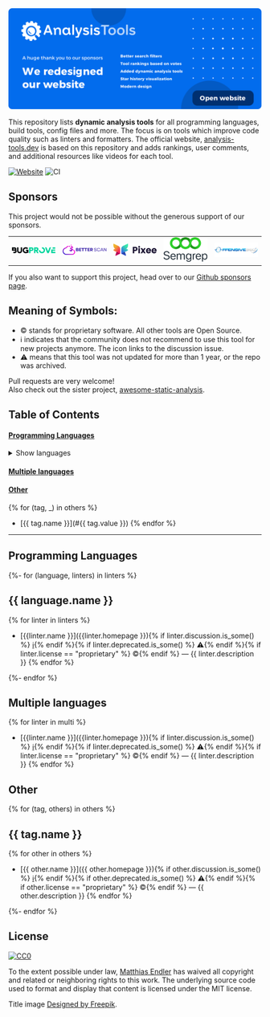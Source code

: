 <!-- 🚨🚨 DON'T EDIT THIS FILE DIRECTLY. Edit `data/tools.yml` instead. 🚨🚨 -->

<a href="https://analysis-tools.dev/">
  <img alt="Analysis Tools Website" src="https://raw.githubusercontent.com/analysis-tools-dev/assets/master/static/redesign.svg" />
</a>

This repository lists **dynamic analysis tools** for all programming languages, build tools, config files and more. The focus is on tools which improve code quality such as linters and formatters.
The official website, [analysis-tools.dev](https://analysis-tools.dev/) is based on this repository and adds rankings, user comments, and additional resources like videos for each tool.

[![Website](https://img.shields.io/badge/Website-Online-2B5BAE)](https://analysis-tools.dev)
![CI](https://github.com/analysis-tools-dev/dynamic-analysis/workflows/CI/badge.svg)

## Sponsors

This project would not be possible without the generous support of our sponsors.

<table>
   <tr>
      <td>
         <a href="https://bugprove.com">
            <picture >
               <source width="200px" media="(prefers-color-scheme: dark)" srcset="https://raw.githubusercontent.com/analysis-tools-dev/assets/master/static/sponsors/bugprove-dark.svg">
               <img width="200px" alt="BugProve" src="https://raw.githubusercontent.com/analysis-tools-dev/assets/master/static/sponsors/bugprove-light.svg">
            </picture>
         </a>
      </td>
      <td>
         <a href="https://www.betterscan.io">
            <picture >
               <source width="200px" media="(prefers-color-scheme: dark)" srcset="https://raw.githubusercontent.com/analysis-tools-dev/assets/master/static/sponsors/betterscan-dark.svg">
               <img width="200px" alt="Betterscan" src="https://raw.githubusercontent.com/analysis-tools-dev/assets/master/static/sponsors/betterscan-light.svg">
            </picture>
         </a>
      </td>
      <td>
         <a href="https://www.pixee.ai/">
            <picture >
               <source width="200px" media="(prefers-color-scheme: dark)" srcset="https://raw.githubusercontent.com/analysis-tools-dev/assets/master/static/sponsors/pixee-light.png">
               <img width="200px" alt="Pixee" src="https://raw.githubusercontent.com/analysis-tools-dev/assets/master/static/sponsors/pixee-dark.png">
            </picture>
         </a>
      </td>
      <td>
         <a href="https://semgrep.dev/">
            <img width="200px" src="https://raw.githubusercontent.com/analysis-tools-dev/assets/master/static/sponsors/semgrep.svg" />
         </a>
      </td>
      <td>
         <a href="https://offensive360.com/">
            <img width="200px" src="https://raw.githubusercontent.com/analysis-tools-dev/assets/master/static/sponsors/offensive360.png" />
         </a>
      </td>
   </tr>
</table>

If you also want to support this project, head over to our [Github sponsors page](https://github.com/sponsors/analysis-tools-dev).

## Meaning of Symbols:

- :copyright: stands for proprietary software. All other tools are Open Source.
- :information_source: indicates that the community does not recommend to use this tool for new projects anymore. The icon links to the discussion issue.
- :warning: means that this tool was not updated for more than 1 year, or the repo was archived.

Pull requests are very welcome!  
Also check out the sister project, [awesome-static-analysis](https://github.com/mre/awesome-static-analysis).

## Table of Contents

#### [Programming Languages](#programming-languages-1)

<details>
 <summary>Show languages</summary>
  <!-- Please use HTML syntax here so that it works for Github and mkdocs -->
  <ul>
    {% for (language, _) in linters -%}
      <li><a href="#{{ language.value }}">{{ language.name }}</a></li>
    {% endfor -%}
  </ul>
</details>

#### [Multiple languages](#multiple-languages-1)

#### [Other](#other-1)

{% for (tag, _) in others %}

- [{{ tag.name }}](#{{ tag.value }})
  {% endfor %}

---

## Programming Languages

{%- for (language, linters) in linters %}

<h2 id="{{ language.value }}">{{ language.name }}</h2>

{% for linter in linters %}

- [{{linter.name }}]({{linter.homepage }}){% if linter.discussion.is_some() %} [:information_source:](<{{linter.discussion.as_ref().unwrap()}}>){% endif %}{% if linter.deprecated.is_some() %} :warning:{% endif %}{% if linter.license == "proprietary" %} :copyright:{% endif %} — {{ linter.description }}
  {% endfor %}

{%- endfor %}

## Multiple languages

{% for linter in multi %}

- [{{linter.name }}]({{linter.homepage }}){% if linter.discussion.is_some() %} [:information_source:](<{{linter.discussion.as_ref().unwrap()}}>){% endif %}{% if linter.deprecated.is_some() %} :warning:{% endif %}{% if linter.license == "proprietary" %} :copyright:{% endif %} — {{ linter.description }}
  {% endfor %}

## Other

{% for (tag, others) in others %}

<h2 id="{{ tag.value }}">{{ tag.name }}</h2>

{% for other in others %}

- [{{ other.name }}]({{ other.homepage }}){% if other.discussion.is_some() %} [:information_source:](<{{other.discussion.as_ref().unwrap()}}>){% endif %}{% if other.deprecated.is_some() %} :warning:{% endif %}{% if other.license == "proprietary" %} :copyright:{% endif %} — {{ other.description }}
  {% endfor %}

{%- endfor %}

## License

[![CC0](https://i.creativecommons.org/p/zero/1.0/88x31.png)](https://creativecommons.org/publicdomain/zero/1.0/)

To the extent possible under law, [Matthias Endler](https://endler.dev) has waived all copyright and related or neighboring rights to this work.
The underlying source code used to format and display that content is licensed under the MIT license.

Title image [Designed by Freepik](http://www.freepik.com).
